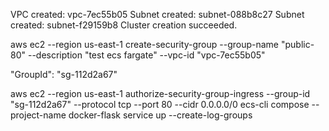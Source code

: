 VPC created: vpc-7ec55b05
Subnet created: subnet-088b8c27
Subnet created: subnet-f29159b8
Cluster creation succeeded.


  aws ec2 --region us-east-1 create-security-group --group-name "public-80" --description "test ecs fargate" --vpc-id "vpc-7ec55b05"

"GroupId": "sg-112d2a67"

  aws ec2 --region us-east-1 authorize-security-group-ingress --group-id "sg-112d2a67" --protocol tcp --port 80 --cidr 0.0.0.0/0
  ecs-cli compose --project-name docker-flask service up --create-log-groups
